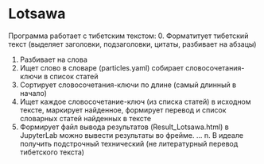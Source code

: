 # Lotsawa
Программа работает с тибетским текстом:
  0. Форматитует тибетский текст (выделяет заголовки, подзаголовки, цитаты, разбивает на абзацы)
  1. Разбивает на слова
  2. Ищет слово в словаре (particles.yaml) собирает словосочетания-ключи в список статей
  3. Сортирует словосочетания-ключи по длине (самый длинный в начало)
  4. Ищет каждое словосочетание-ключ (из списка статей) в исходном тексте, маркирует найденное, 
  формирует перевод и список словарных статей найденных в тексте 
  5. Формирует файл вывода результатов (Result_Lotsawa.html) в JupyterLab можно вывести результаты во фрейме.
  ...
  n. В идеале получить подстрочный технический (не литературный перевод тибетского текста)

